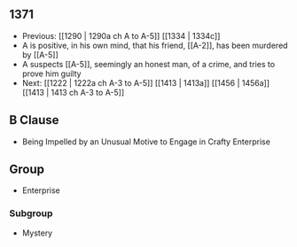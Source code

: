 ## 1371
- Previous: [[1290 | 1290a ch A to A-5]] [[1334 | 1334c]] 
- A is positive, in his own mind, that his friend, [[A-2]], has been murdered by [[A-5]]
- A suspects [[A-5]], seemingly an honest man, of a crime, and tries to prove him guilty
- Next: [[1222 | 1222a ch A-3 to A-5]] [[1413 | 1413a]] [[1456 | 1456a]] [[1413 | 1413 ch A-3 to A-5]] 

## B Clause
- Being Impelled by an Unusual Motive to Engage in Crafty Enterprise

## Group
- Enterprise

### Subgroup
- Mystery

